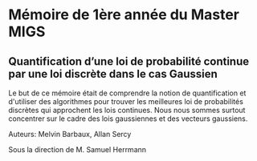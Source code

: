 # Mémoire de 1ère année du Master MIGS

## Quantification d’une loi de probabilité continue par une loi discrète dans le cas Gaussien

Le but de ce mémoire était de comprendre la notion de quantification et d'utiliser des algorithmes pour trouver les meilleures loi de probabilités discrètes qui approchent les lois continues.
Nous nous sommes surtout concentrer sur le cadre des lois gaussiennes et des vecteurs gaussiens.

Auteurs: Melvin Barbaux, Allan Sercy

Sous la direction de M. Samuel Herrmann
